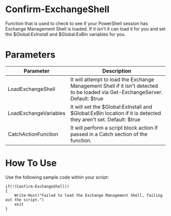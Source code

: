# Confirm-ExchangeShell
Function that is used to check to see if your PowerShell session has Exchange Management Shell is loaded. If it isn't it can load it for you and set the $Global:ExInstall and $Global:ExBin variables for you. 

# Parameters 

Parameter | Description
----------|------------
LoadExchangeShell | It will attempt to load the Exchange Management Shell if it isn't detected to be loaded via Get-ExchangeServer. Default: $true
LoadExchangeVariables | It will set the $Global:ExInstall and $Global:ExBin location if it is detected they aren't set. Default: $true
CatchActionFunction | It will perform a script block action if passed in a Catch section of the function. 

# How To Use

Use the following sample code within your script: 

```
if(!(Confirm-ExchangeShell))
{
    Write-Host("Failed to load the Exchange Management Shell, failing out the script.")
    exit
}
```